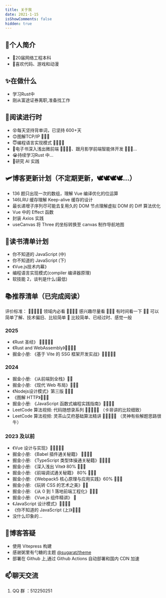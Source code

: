 ```yaml
---
title: 关于我
date: 2021-1-15
isShowComments: false
hidden: true
---
```


## 👋个人简介

- 🙌20届网络工程本科
- 🙌喜欢代码、游戏和动漫

## ✨在做什么

- 学习Rust中
- 刚从富途证券离职,准备找工作

## 📖阅读进行时

- 😵每天坚持背单词，已坚持 600+天
- 😊图解TCP/IP 🌟🌟🌟
- 😇编程语言实现模式 🌟🌟🌟🌟
- 🤔电子书深入浅出微前端 🌟🌟🌟🌟、跟月影学前端智能体开发 🌟🌟🌟...
- 😭持续学习Rust 中...
- 👀研究 AI 实践

## 🛩️博客更新计划（不定期更新，🕊🕊🕊🕊...）

- 136 题只出现一次的数组，理解 Vue 编译优化的位运算
- 146LRU 缓存理解 Keep-alive 缓存的设计
- 最长递增子序列尽可能去复用久的 DOM 节点理解虚拟 DOM 的 Diff 算法优化
- Vue 中的 Effect 函数
- 封装 Axios 实践
- useCanvas 将 Three 的坐标转换至 canvas 制作导航地图

## 🔖读书清单计划

- 你不知道的 JavaScript (中)
- 你不知道的 JavaScript (下)
- 《Vue.js技术内幕》
- 编程语言实现模式(compiler 编译器原理)
- 软技能 2，谈判是什么(最低)

## 📚推荐清单（已完成阅读）

评价标准：
🌟🌟🌟🌟🌟 领域内必看
🌟🌟🌟🌟 感兴趣尽量看
🌟🌟🌟 有时间看一下
🌟🌟 可以简单了解、技术偏旧、比较简单
🌟 比较简单、已经过时、感觉一般

### 2025

- 《Rust 圣经》 🌟🌟🌟🌟🌟
- 《Rust and WebAssembly》🌟🌟🌟🌟
- 掘金小册: 《基于 Vite 的 SSG 框架开发实战》🌟🌟🌟🌟🌟

### 2024

- 掘金小册: 《从前端到全栈》🌟🌟
- 掘金小册: 《现代 Web 布局》🌟🌟🌟
- 《Nodejs设计模式》第三版 🌟🌟🌟
- 《图解 HTTP》🌟🌟🌟
- 掘金小册: 《JavaScript 函数式编程实践指南》🌟🌟🌟🌟
- LeetCode 算法视频: 代码随想录系列 🌟🌟🌟🌟🌟 （卡哥讲的比较细致）
- LeetCode 算法视频: 灵茶山艾府基础算法精讲 🌟🌟🌟🌟🌟 （灵神有些解题思路很牛）

### 2023 及以前

- 《Vue 设计与实现》🌟🌟🌟🌟🌟
- 掘金小册: 《Babel 插件通关秘籍》 🌟🌟🌟🌟
- 掘金小册: 《TypeScript 类型体操通关秘籍》🌟🌟🌟🌟
- 掘金小册: 《深入浅出 Vite》 80% 🌟🌟🌟
- 掘金小册: 《前端调试通关秘籍》 80% 🌟🌟🌟
- 掘金小册: 《Webpack5 核心原理与应用实践》60% 🌟🌟🌟
- 掘金小册: 《玩转 CSS 的艺术之美》🌟🌟
- 掘金小册: 《从 0 到 1 落地前端工程化》🌟🌟🌟
- 掘金小册: 《Vue.js 组件精讲》 🌟
- 《JavaScript 设计模式》🌟🌟🌟🌟
- 《你不知道的 JavaScript (上)》🌟🌟🌟
- 没什么印象的...

## 👏博客答疑

- 使用 Vitepress 构建
- 感谢粥里有勺糖的主题 [@sugarat/theme](https://github.com/ATQQ/sugar-blog)
- 部署在 Github 上,通过 Github Actions 自动部署和国内 CDN 加速

## 📫聊天交流

1. QQ 群 ：512250251
